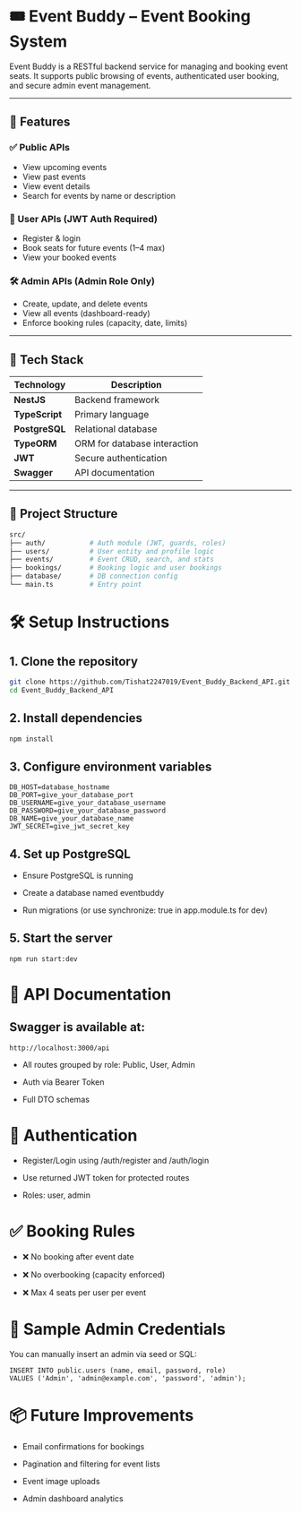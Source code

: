 # 🎟️ Event Buddy – Event Booking System

Event Buddy is a RESTful backend service for managing and booking event seats. It supports public browsing of events, authenticated user booking, and secure admin event management.

---

## 🚀 Features

### ✅ Public APIs

- View upcoming events
- View past events
- View event details
- Search for events by name or description

### 👤 User APIs (JWT Auth Required)

- Register & login
- Book seats for future events (1–4 max)
- View your booked events

### 🛠 Admin APIs (Admin Role Only)

- Create, update, and delete events
- View all events (dashboard-ready)
- Enforce booking rules (capacity, date, limits)

---

## 🧱 Tech Stack

| Technology     | Description                  |
| -------------- | ---------------------------- |
| **NestJS**     | Backend framework            |
| **TypeScript** | Primary language             |
| **PostgreSQL** | Relational database          |
| **TypeORM**    | ORM for database interaction |
| **JWT**        | Secure authentication        |
| **Swagger**    | API documentation            |

---

## 📁 Project Structure

```bash
src/
├── auth/           # Auth module (JWT, guards, roles)
├── users/          # User entity and profile logic
├── events/         # Event CRUD, search, and stats
├── bookings/       # Booking logic and user bookings
├── database/       # DB connection config
└── main.ts         # Entry point
```

# 🛠 Setup Instructions

## 1. Clone the repository

```bash
git clone https://github.com/Tishat2247019/Event_Buddy_Backend_API.git
cd Event_Buddy_Backend_API
```

## 2. Install dependencies

```bash
npm install
```

## 3. Configure environment variables

```
DB_HOST=database_hostname
DB_PORT=give_your_database_port
DB_USERNAME=give_your_database_username
DB_PASSWORD=give_your_database_password
DB_NAME=give_your_database_name
JWT_SECRET=give_jwt_secret_key
```

## 4. Set up PostgreSQL

- Ensure PostgreSQL is running

- Create a database named eventbuddy

- Run migrations (or use synchronize: true in app.module.ts for dev)

## 5. Start the server

```
npm run start:dev
```

# 📘 API Documentation

## Swagger is available at:

```
http://localhost:3000/api
```

- All routes grouped by role: Public, User, Admin

- Auth via Bearer Token

- Full DTO schemas

# 🔐 Authentication

- Register/Login using /auth/register and /auth/login

- Use returned JWT token for protected routes

- Roles: user, admin

# ✅ Booking Rules

- ❌ No booking after event date

- ❌ No overbooking (capacity enforced)

- ❌ Max 4 seats per user per event

# 🧪 Sample Admin Credentials

You can manually insert an admin via seed or SQL:

```
INSERT INTO public.users (name, email, password, role)
VALUES ('Admin', 'admin@example.com', 'password', 'admin');
```

# 📦 Future Improvements

- Email confirmations for bookings

- Pagination and filtering for event lists

- Event image uploads

- Admin dashboard analytics
